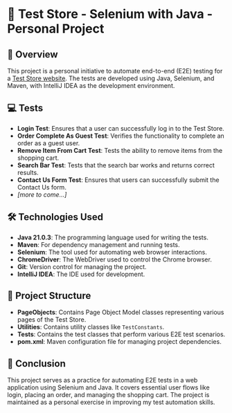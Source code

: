 # 🛒 Test Store - Selenium with Java - Personal Project

## 📝 Overview
This project is a personal initiative to automate end-to-end (E2E) testing for a [Test Store website](https://teststore.automationtesting.co.uk/index.php). The tests are developed using Java, Selenium, and Maven, with IntelliJ IDEA as the development environment.

## 💻 Tests
- **Login Test**: Ensures that a user can successfully log in to the Test Store.
- **Order Complete As Guest Test**: Verifies the functionality to complete an order as a guest user.
- **Remove Item From Cart Test**: Tests the ability to remove items from the shopping cart.
- **Search Bar Test**: Tests that the search bar works and returns correct results.
- **Contact Us Form Test**: Ensures that users can successfully submit the Contact Us form.
- _[more to come...]_

## 🛠️ Technologies Used

- **Java 21.0.3**: The programming language used for writing the tests.
- **Maven**: For dependency management and running tests.
- **Selenium**: The tool used for automating web browser interactions.
- **ChromeDriver**: The WebDriver used to control the Chrome browser.
- **Git**: Version control for managing the project.
- **IntelliJ IDEA**: The IDE used for development.

## 📂 Project Structure

- **PageObjects**: Contains Page Object Model classes representing various pages of the Test Store.
- **Utilities**: Contains utility classes like `TestConstants`.
- **Tests**: Contains the test classes that perform various E2E test scenarios.
- **pom.xml**: Maven configuration file for managing project dependencies.


## 🎯 Conclusion

This project serves as a practice for automating E2E tests in a web application using Selenium and Java. It covers essential user flows like login, placing an order, and managing the shopping cart. The project is maintained as a personal exercise in improving my test automation skills.

